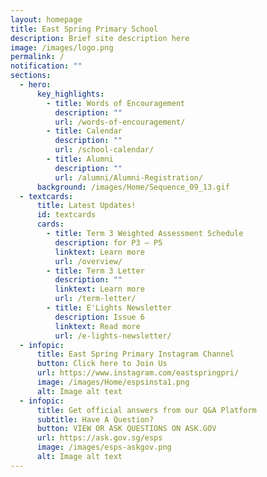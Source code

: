 ```yaml
---
layout: homepage
title: East Spring Primary School
description: Brief site description here
image: /images/logo.png
permalink: /
notification: ""
sections:
  - hero:
      key_highlights:
        - title: Words of Encouragement
          description: ""
          url: /words-of-encouragement/
        - title: Calendar
          description: ""
          url: /school-calendar/
        - title: Alumni
          description: ""
          url: /alumni/Alumni-Registration/
      background: /images/Home/Sequence_09_13.gif
  - textcards:
      title: Latest Updates!
      id: textcards
      cards:
        - title: Term 3 Weighted Assessment Schedule
          description: for P3 – P5
          linktext: Learn more
          url: /overview/
        - title: Term 3 Letter
          description: ""
          linktext: Learn more
          url: /term-letter/
        - title: E'Lights Newsletter
          description: Issue 6
          linktext: Read more
          url: /e-lights-newsletter/
  - infopic:
      title: East Spring Primary Instagram Channel
      button: Click here to Join Us
      url: https://www.instagram.com/eastspringpri/
      image: /images/Home/espsinsta1.png
      alt: Image alt text
  - infopic:
      title: Get official answers from our Q&A Platform
      subtitle: Have A Question?
      button: VIEW OR ASK QUESTIONS ON ASK.GOV
      url: https://ask.gov.sg/esps
      image: /images/esps-askgov.png
      alt: Image alt text
---
```

